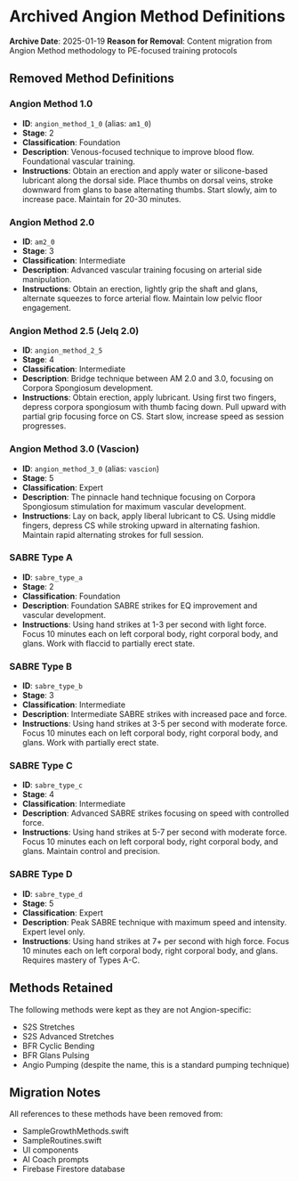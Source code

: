 # Archived Angion Method Definitions

**Archive Date**: 2025-01-19
**Reason for Removal**: Content migration from Angion Method methodology to PE-focused training protocols

## Removed Method Definitions

### Angion Method 1.0
- **ID**: `angion_method_1_0` (alias: `am1_0`)
- **Stage**: 2
- **Classification**: Foundation
- **Description**: Venous-focused technique to improve blood flow. Foundational vascular training.
- **Instructions**: Obtain an erection and apply water or silicone-based lubricant along the dorsal side. Place thumbs on dorsal veins, stroke downward from glans to base alternating thumbs. Start slowly, aim to increase pace. Maintain for 20-30 minutes.

### Angion Method 2.0
- **ID**: `am2_0`
- **Stage**: 3
- **Classification**: Intermediate
- **Description**: Advanced vascular training focusing on arterial side manipulation.
- **Instructions**: Obtain an erection, lightly grip the shaft and glans, alternate squeezes to force arterial flow. Maintain low pelvic floor engagement.

### Angion Method 2.5 (Jelq 2.0)
- **ID**: `angion_method_2_5`
- **Stage**: 4
- **Classification**: Intermediate
- **Description**: Bridge technique between AM 2.0 and 3.0, focusing on Corpora Spongiosum development.
- **Instructions**: Obtain erection, apply lubricant. Using first two fingers, depress corpora spongiosum with thumb facing down. Pull upward with partial grip focusing force on CS. Start slow, increase speed as session progresses.

### Angion Method 3.0 (Vascion)
- **ID**: `angion_method_3_0` (alias: `vascion`)
- **Stage**: 5
- **Classification**: Expert
- **Description**: The pinnacle hand technique focusing on Corpora Spongiosum stimulation for maximum vascular development.
- **Instructions**: Lay on back, apply liberal lubricant to CS. Using middle fingers, depress CS while stroking upward in alternating fashion. Maintain rapid alternating strokes for full session.

### SABRE Type A
- **ID**: `sabre_type_a`
- **Stage**: 2
- **Classification**: Foundation
- **Description**: Foundation SABRE strikes for EQ improvement and vascular development.
- **Instructions**: Using hand strikes at 1-3 per second with light force. Focus 10 minutes each on left corporal body, right corporal body, and glans. Work with flaccid to partially erect state.

### SABRE Type B
- **ID**: `sabre_type_b`
- **Stage**: 3
- **Classification**: Intermediate
- **Description**: Intermediate SABRE strikes with increased pace and force.
- **Instructions**: Using hand strikes at 3-5 per second with moderate force. Focus 10 minutes each on left corporal body, right corporal body, and glans. Work with partially erect state.

### SABRE Type C
- **ID**: `sabre_type_c`
- **Stage**: 4
- **Classification**: Intermediate
- **Description**: Advanced SABRE strikes focusing on speed with controlled force.
- **Instructions**: Using hand strikes at 5-7 per second with moderate force. Focus 10 minutes each on left corporal body, right corporal body, and glans. Maintain control and precision.

### SABRE Type D
- **ID**: `sabre_type_d`
- **Stage**: 5
- **Classification**: Expert
- **Description**: Peak SABRE technique with maximum speed and intensity. Expert level only.
- **Instructions**: Using hand strikes at 7+ per second with high force. Focus 10 minutes each on left corporal body, right corporal body, and glans. Requires mastery of Types A-C.

## Methods Retained
The following methods were kept as they are not Angion-specific:
- S2S Stretches
- S2S Advanced Stretches
- BFR Cyclic Bending
- BFR Glans Pulsing
- Angio Pumping (despite the name, this is a standard pumping technique)

## Migration Notes
All references to these methods have been removed from:
- SampleGrowthMethods.swift
- SampleRoutines.swift
- UI components
- AI Coach prompts
- Firebase Firestore database